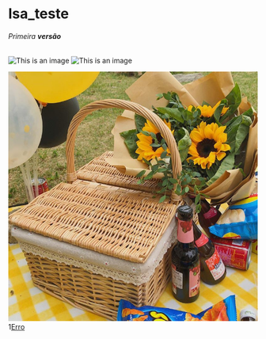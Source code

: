 # Isa_teste
###### Primeira ***versão***
![This is an image](https://myoctocat.com/assets/images/base-octocat.svg)
![This is an image](https://thumbs.dreamstime.com/b/caniche-de-brinquedo-branca-20107928.jpg)


![Erro](Imagem2.jfif)
1[Erro]()
